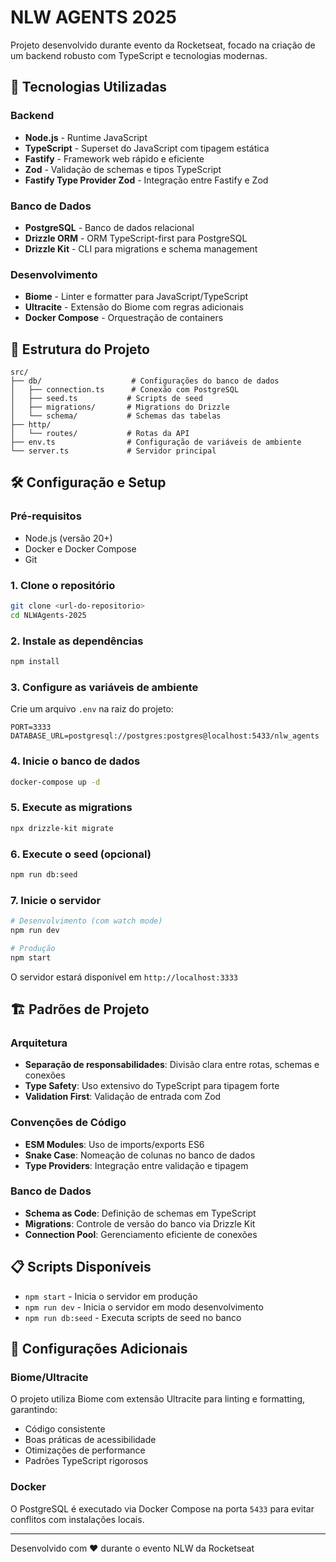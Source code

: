 # NLW AGENTS 2025

Projeto desenvolvido durante evento da Rocketseat, focado na criação de um backend robusto com TypeScript e tecnologias modernas.

## 🚀 Tecnologias Utilizadas

### Backend
- **Node.js** - Runtime JavaScript
- **TypeScript** - Superset do JavaScript com tipagem estática
- **Fastify** - Framework web rápido e eficiente
- **Zod** - Validação de schemas e tipos TypeScript
- **Fastify Type Provider Zod** - Integração entre Fastify e Zod

### Banco de Dados
- **PostgreSQL** - Banco de dados relacional
- **Drizzle ORM** - ORM TypeScript-first para PostgreSQL
- **Drizzle Kit** - CLI para migrations e schema management

### Desenvolvimento
- **Biome** - Linter e formatter para JavaScript/TypeScript
- **Ultracite** - Extensão do Biome com regras adicionais
- **Docker Compose** - Orquestração de containers

## 📁 Estrutura do Projeto

```
src/
├── db/                    # Configurações do banco de dados
│   ├── connection.ts      # Conexão com PostgreSQL
│   ├── seed.ts           # Scripts de seed
│   ├── migrations/       # Migrations do Drizzle
│   └── schema/           # Schemas das tabelas
├── http/
│   └── routes/           # Rotas da API
├── env.ts                # Configuração de variáveis de ambiente
└── server.ts             # Servidor principal
```

## 🛠️ Configuração e Setup

### Pré-requisitos
- Node.js (versão 20+)
- Docker e Docker Compose
- Git

### 1. Clone o repositório
```bash
git clone <url-do-repositorio>
cd NLWAgents-2025
```

### 2. Instale as dependências
```bash
npm install
```

### 3. Configure as variáveis de ambiente
Crie um arquivo `.env` na raiz do projeto:
```env
PORT=3333
DATABASE_URL=postgresql://postgres:postgres@localhost:5433/nlw_agents
```

### 4. Inicie o banco de dados
```bash
docker-compose up -d
```

### 5. Execute as migrations
```bash
npx drizzle-kit migrate
```

### 6. Execute o seed (opcional)
```bash
npm run db:seed
```

### 7. Inicie o servidor
```bash
# Desenvolvimento (com watch mode)
npm run dev

# Produção
npm start
```

O servidor estará disponível em `http://localhost:3333`

## 🏗️ Padrões de Projeto

### Arquitetura
- **Separação de responsabilidades**: Divisão clara entre rotas, schemas e conexões
- **Type Safety**: Uso extensivo do TypeScript para tipagem forte
- **Validation First**: Validação de entrada com Zod

### Convenções de Código
- **ESM Modules**: Uso de imports/exports ES6
- **Snake Case**: Nomeação de colunas no banco de dados
- **Type Providers**: Integração entre validação e tipagem

### Banco de Dados
- **Schema as Code**: Definição de schemas em TypeScript
- **Migrations**: Controle de versão do banco via Drizzle Kit
- **Connection Pool**: Gerenciamento eficiente de conexões

## 📋 Scripts Disponíveis

- `npm start` - Inicia o servidor em produção
- `npm run dev` - Inicia o servidor em modo desenvolvimento
- `npm run db:seed` - Executa scripts de seed no banco

## 🔧 Configurações Adicionais

### Biome/Ultracite
O projeto utiliza Biome com extensão Ultracite para linting e formatting, garantindo:
- Código consistente
- Boas práticas de acessibilidade
- Otimizações de performance
- Padrões TypeScript rigorosos

### Docker
O PostgreSQL é executado via Docker Compose na porta `5433` para evitar conflitos com instalações locais.

---

Desenvolvido com ❤️ durante o evento NLW da Rocketseat
